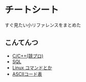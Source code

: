 # チートシート

すぐ見たい小リファレンスをまとめた

## こんてんつ

- [C/C++(競プロ)](/cheatsheet/cpp/)
- [SQL](/cheatsheet/sql/)
- [Linux コマンドとか](/cheatsheet/linux/)
- [ASCIIコード表](/cheatsheet/ascii/)
